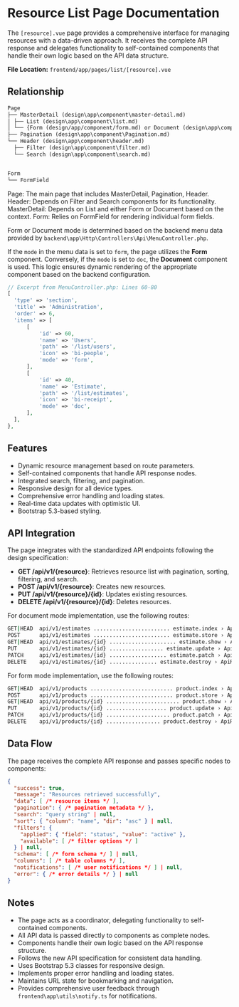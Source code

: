 # Resource List Page Documentation

The `[resource].vue` page provides a comprehensive interface for managing resources with a data-driven approach. It receives the complete API response and delegates functionality to self-contained components that handle their own logic based on the API data structure.

**File Location:** `frontend/app/pages/list/[resource].vue`

## Relationship

```markdown
Page
├── MasterDetail (design\app\component\master-detail.md)
│ ├── List (design\app\component\list.md)
│ └── {Form (design/app/component/form.md) or Document (design\app\component\document.md)}
├── Pagination (design\app\component\Pagination.md)
└── Header (design\app\component\header.md)
  ├── Filter (design\app\component\filter.md)
  └── Search (design\app\component\search.md)


Form
└── FormField
```

Page: The main page that includes MasterDetail, Pagination, Header.
Header: Depends on Filter and Search components for its functionality.
MasterDetail: Depends on List and either Form or Document based on the context.
Form: Relies on FormField for rendering individual form fields.

Form or Document mode is determined based on the backend menu data provided by `backend\app\Http\Controllers\Api\MenuController.php`.

If the `mode` in the menu data is set to `form`, the page utilizes the **Form** component. Conversely, if the `mode` is set to `doc`, the **Document** component is used. This logic ensures dynamic rendering of the appropriate component based on the backend configuration.

```php
// Excerpt from MenuController.php: Lines 60-80
[
  'type' => 'section',
  'title' => 'Administration',
  'order' => 6,
  'items' => [
      [
          'id' => 60,
          'name' => 'Users',
          'path' => '/list/users',
          'icon' => 'bi-people',
          'mode' => 'form',
      ],
      [
          'id' => 40,
          'name' => 'Estimate',
          'path' => '/list/estimates',
          'icon' => 'bi-receipt',
          'mode' => 'doc',
      ],
  ],
},
```

## Features

- Dynamic resource management based on route parameters.
- Self-contained components that handle API response nodes.
- Integrated search, filtering, and pagination.
- Responsive design for all device types.
- Comprehensive error handling and loading states.
- Real-time data updates with optimistic UI.
- Bootstrap 5.3-based styling.

## API Integration

The page integrates with the standardized API endpoints following the design specification:

- **GET /api/v1/{resource}**: Retrieves resource list with pagination, sorting, filtering, and search.
- **POST /api/v1/{resource}**: Creates new resources.
- **PUT /api/v1/{resource}/{id}**: Updates existing resources.
- **DELETE /api/v1/{resource}/{id}**: Deletes resources.

For document mode implementation, use the following routes:

```bash
GET|HEAD  api/v1/estimates ........................ estimate.index › ApiResourceController@index
POST      api/v1/estimates ........................ estimate.store › ApiResourceController@store
GET|HEAD  api/v1/estimates/{id} ..................... estimate.show › ApiResourceController@show
PUT       api/v1/estimates/{id} ................. estimate.update › ApiResourceController@update
PATCH     api/v1/estimates/{id} .................. estimate.patch › ApiResourceController@update
DELETE    api/v1/estimates/{id} ............... estimate.destroy › ApiResourceController@destroy
```

For form mode implementation, use the following routes:

```bash
GET|HEAD  api/v1/products .......................... product.index › ApiResourceController@index
POST      api/v1/products .......................... product.store › ApiResourceController@store
GET|HEAD  api/v1/products/{id} ....................... product.show › ApiResourceController@show
PUT       api/v1/products/{id} ................... product.update › ApiResourceController@update
PATCH     api/v1/products/{id} .................... product.patch › ApiResourceController@update
DELETE    api/v1/products/{id} ................. product.destroy › ApiResourceController@destroy
```

## Data Flow

The page receives the complete API response and passes specific nodes to components:

```json
{
  "success": true,
  "message": "Resources retrieved successfully",
  "data": [ /* resource items */ ],
  "pagination": { /* pagination metadata */ },
  "search": "query string" | null,
  "sort": { "column": "name", "dir": "asc" } | null,
  "filters": {
    "applied": { "field": "status", "value": "active" },
    "available": [ /* filter options */ ]
  } | null,
  "schema": [ /* form schema */ ] | null,
  "columns": [ /* table columns */ ],
  "notifications": [ /* user notifications */ ] | null,
  "error": { /* error details */ } | null
}
```

## Notes

- The page acts as a coordinator, delegating functionality to self-contained components.
- All API data is passed directly to components as complete nodes.
- Components handle their own logic based on the API response structure.
- Follows the new API specification for consistent data handling.
- Uses Bootstrap 5.3 classes for responsive design.
- Implements proper error handling and loading states.
- Maintains URL state for bookmarking and navigation.
- Provides comprehensive user feedback through `frontend\app\utils\notify.ts` for notifications.

